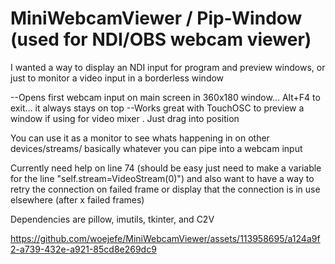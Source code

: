 # MiniWebcamViewer / Pip-Window (used for NDI/OBS webcam viewer)

I wanted a way to display an NDI input for program and preview windows, or just to monitor a video input in a borderless window

  --Opens first webcam input on main screen in 360x180 window... Alt+F4 to exit... it always stays on top
  --Works great with TouchOSC to preview a window if using for video mixer . Just drag into position

You can use it as a monitor to see whats happening in on other devices/streams/ basically whatever you can pipe into a webcam input


Currently need help on line 74 (should be easy just need to make a variable for the line "self.stream=VideoStream(0)") and also want to have a way to retry the connection on failed frame or display that the connection is in use elsewhere (after x failed frames)

Dependencies are pillow, imutils, tkinter, and C2V 













https://github.com/woejefe/MiniWebcamViewer/assets/113958695/a124a9f2-a739-432e-a921-85cd8e269dc9

